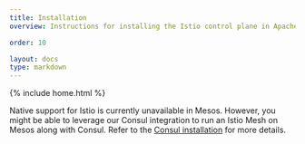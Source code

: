 ```yaml
---
title: Installation
overview: Instructions for installing the Istio control plane in Apache Mesos.

order: 10

layout: docs
type: markdown
---
```


{% include home.html %}

Native support for Istio is currently unavailable in Mesos. However, you
might be able to leverage our Consul integration to run an Istio Mesh on
Mesos along with Consul. Refer to the
[Consul installation]({{home}}/docs/setup/consul/install.html) for more details.

